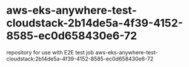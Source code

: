# aws-eks-anywhere-test-cloudstack-2b14de5a-4f39-4152-8585-ec0d658430e6-72
repository for use with E2E test job aws-eks-anywhere-test-cloudstack:2b14de5a-4f39-4152-8585-ec0d658430e6-72
